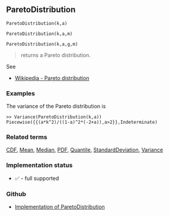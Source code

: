 ## ParetoDistribution

```
ParetoDistribution(k,a)
```

```
ParetoDistribution(k,a,m)
```

```
ParetoDistribution(k,a,g,m)
```

> returns a Pareto distribution.

See 
* [Wikipedia - Pareto distribution](https://en.wikipedia.org/wiki/Pareto_distribution)
 
### Examples

The variance of the Pareto distribution is

```
>> Variance(ParetoDistribution(k,a))
Piecewise({{(a*k^2)/((1-a)^2*(-2+a)),a>2}},Indeterminate)
```


### Related terms 
[CDF](CDF.md), [Mean](Mean.md), [Median](Median.md), [PDF](PDF.md), [Quantile](Quantile.md), [StandardDeviation](StandardDeviation.md), [Variance](Variance.md) 



### Implementation status

* &#x2705; - full supported

### Github

* [Implementation of ParetoDistribution](https://github.com/axkr/symja_android_library/blob/master/symja_android_library/matheclipse-core/src/main/java/org/matheclipse/core/builtin/StatisticsFunctions.java#L5639) 
